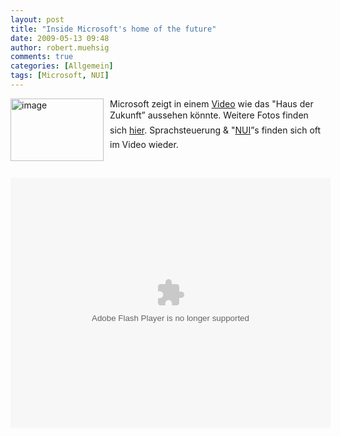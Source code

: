 ```yaml
---
layout: post
title: "Inside Microsoft's home of the future"
date: 2009-05-13 09:48
author: robert.muehsig
comments: true
categories: [Allgemein]
tags: [Microsoft, NUI]
---
```

<p><a href="{{BASE_PATH}}/assets/wp-images/image738.png"><img style="border-right-width: 0px; margin: 0px 10px 0px 0px; display: inline; border-top-width: 0px; border-bottom-width: 0px; border-left-width: 0px" title="image" border="0" alt="image" align="left" src="{{BASE_PATH}}/assets/wp-images/image-thumb716.png" width="149" height="100" /></a> </p>  <p>Microsoft zeigt in einem <a href="http://www.neowin.net/news/main/09/05/13/inside-microsofts-home-of-the-future-video">Video</a> wie das "Haus der Zukunft” aussehen könnte. Weitere Fotos finden sich <a href="http://seattletimes.nwsource.com/html/photogalleries/businesstechnology1430/1.html">hier</a>. Sprachsteuerung &amp; "<a href="http://en.wikipedia.org/wiki/Natural_User_Interface">NUI</a>”s finden sich oft im Video wieder.</p>  <p>&#160;</p> 
<!--more-->
<object width="512" height="400"><param name="movie" value="http://news.bbc.co.uk/player/emp/external/player.swf"></param><param name="allowFullScreen" value="true"></param><param name="allowScriptAccess" value="always"></param><param name="FlashVars" value="config_settings_showPopoutCta=false&amp;config_settings_language=default&amp;config=http://news.bbc.co.uk/player/emp/config/default.xml?1.3.105_2.10.7938_7967_20090406152952&amp;playlist=http://news.bbc.co.uk/media/emp/8040000/8046600/8046659.xml&amp;config_settings_showUpdatedInFooter=true&amp;config_settings_showFooter=true&amp;config_settings_showPopoutButton=false&amp;config_settings_showPopoutCta=false"></param><embed src="http://news.bbc.co.uk/player/emp/external/player.swf" type="application/x-shockwave-flash" allowfullscreen="true" allowScriptAccess="always" width="512" height="400" FlashVars="config_settings_showPopoutCta=false&config_settings_language=default&config=http://news.bbc.co.uk/player/emp/config/default.xml?1.3.105_2.10.7938_7967_20090406152952&playlist=http://news.bbc.co.uk/media/emp/8040000/8046600/8046659.xml&config_settings_showUpdatedInFooter=true&config_settings_showFooter=true&config_settings_showPopoutButton=false&config_settings_showPopoutCta=false"></embed></object>
